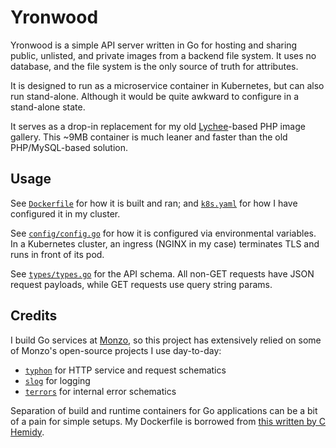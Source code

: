 # Yronwood

Yronwood is a simple API server written in Go for hosting and sharing public, unlisted, and private images from a backend file system. It uses no database, and the file system is the only source of truth for attributes.

It is designed to run as a microservice container in Kubernetes, but can also run stand-alone. Although it would be quite awkward to configure in a stand-alone state. 

It serves as a drop-in replacement for my old [Lychee](https://github.com/LycheeOrg/Lychee)-based PHP image gallery. This ~9MB container is much leaner and faster than the old PHP/MySQL-based solution.

## Usage

See [`Dockerfile`](https://github.com/icydoge/yronwood/tree/master/Dockerfile) for how it is built and ran; and [`k8s.yaml`](https://github.com/icydoge/yronwood/tree/master/k8s.yaml) for how I have configured it in my cluster.

See [`config/config.go`](https://github.com/icydoge/yronwood/tree/master/config/config.go) for how it is configured via environmental variables. In a Kubernetes cluster, an ingress (NGINX in my case) terminates TLS and runs in front of its pod.

See [`types/types.go`](https://github.com/icydoge/yronwood/tree/master/types/types.go) for the API schema. All non-GET requests have JSON request payloads, while GET requests use query string params.

## Credits

I build Go services at [Monzo](https://monzo.com), so this project has extensively relied on some of Monzo's open-source projects I use day-to-day:

* [`typhon`](https://github.com/monzo/typhon) for HTTP service and request schematics
* [`slog`](https://github.com/monzo/slog) for logging
* [`terrors`](https://github.com/monzo/terrors) for internal error schematics

Separation of build and runtime containers for Go applications can be a bit of a pain for simple setups. My Dockerfile is borrowed from [this written by C Hemidy](https://medium.com/@chemidy/create-the-smallest-and-secured-golang-docker-image-based-on-scratch-4752223b7324).